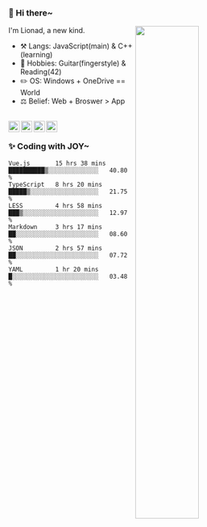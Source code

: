 ### 👋 Hi there~

[<img align="right" width="50%" src="https://github-readme-stats.vercel.app/api?username=Lionad-Morotar&show_icons=true">](https://metrics.lecoq.io/Lionad-Morotar?template=classic)

I'm Lionad, a new kind.

- ⚒️ Langs: JavaScript(main) & C++(learning)
- 🎨 Hobbies: Guitar(fingerstyle) & Reading(42)
- ✏️ OS: Windows + OneDrive == World
- ⚖️ Belief: Web + Broswer > App

<br />

<a href="https://www.lionad.art">
  <img align="left" alt="lionad-art" width="22px" src="https://cdn.jsdelivr.net/npm/simple-icons@3.1.0/icons/wordpress.svg" />
</a>
<a href="#1806234223">
  <img align="left" alt="1806234223" width="22px" src="https://cdn.jsdelivr.net/npm/simple-icons@3.1.0/icons/tencentqq.svg" />
</a>
<a href="https://www.zhihu.com/people/Lionad">
  <img align="left" alt="132yse" width="22px" src="https://cdn.jsdelivr.net/npm/simple-icons@3.1.0/icons/zhihu.svg" />
</a>
<a href="https://github.com/Lionad-Morotar">
  <img align="left" alt="yisar" width="22px" src="https://cdn.jsdelivr.net/npm/simple-icons@3.1.0/icons/github.svg" />
</a>

<br />

### ✨ Coding with JOY~

<!--START_SECTION:waka-->

```text
Vue.js       15 hrs 38 mins  ██████████▒░░░░░░░░░░░░░░   40.80 %
TypeScript   8 hrs 20 mins   █████▒░░░░░░░░░░░░░░░░░░░   21.75 %
LESS         4 hrs 58 mins   ███▒░░░░░░░░░░░░░░░░░░░░░   12.97 %
Markdown     3 hrs 17 mins   ██░░░░░░░░░░░░░░░░░░░░░░░   08.60 %
JSON         2 hrs 57 mins   ██░░░░░░░░░░░░░░░░░░░░░░░   07.72 %
YAML         1 hr 20 mins    █░░░░░░░░░░░░░░░░░░░░░░░░   03.48 %
```

<!--END_SECTION:waka-->
